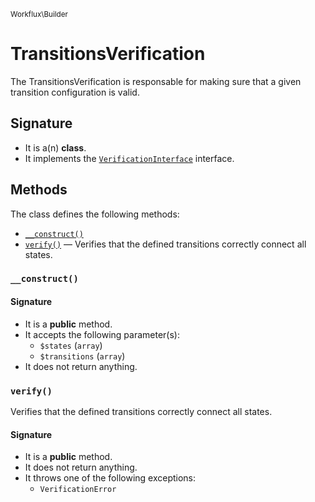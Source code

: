 <small>Workflux\Builder</small>

TransitionsVerification
=======================

The TransitionsVerification is responsable for making sure that a given transition configuration is valid.

Signature
---------

- It is a(n) **class**.
- It implements the [`VerificationInterface`](../../Workflux/Builder/VerificationInterface.md) interface.

Methods
-------

The class defines the following methods:

- [`__construct()`](#__construct)
- [`verify()`](#verify) &mdash; Verifies that the defined transitions correctly connect all states.

### `__construct()` <a name="__construct"></a>

#### Signature

- It is a **public** method.
- It accepts the following parameter(s):
    - `$states` (`array`)
    - `$transitions` (`array`)
- It does not return anything.

### `verify()` <a name="verify"></a>

Verifies that the defined transitions correctly connect all states.

#### Signature

- It is a **public** method.
- It does not return anything.
- It throws one of the following exceptions:
    - `VerificationError`

